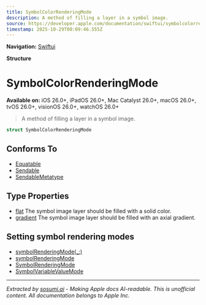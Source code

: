 ```yaml
---
title: SymbolColorRenderingMode
description: A method of filling a layer in a symbol image.
source: https://developer.apple.com/documentation/swiftui/symbolcolorrenderingmode
timestamp: 2025-10-29T00:09:46.555Z
---
```


**Navigation:** [Swiftui](/documentation/swiftui)

**Structure**

# SymbolColorRenderingMode

**Available on:** iOS 26.0+, iPadOS 26.0+, Mac Catalyst 26.0+, macOS 26.0+, tvOS 26.0+, visionOS 26.0+, watchOS 26.0+

> A method of filling a layer in a symbol image.

```swift
struct SymbolColorRenderingMode
```

## Conforms To

- [Equatable](/documentation/Swift/Equatable)
- [Sendable](/documentation/Swift/Sendable)
- [SendableMetatype](/documentation/Swift/SendableMetatype)

## Type Properties

- [flat](/documentation/swiftui/symbolcolorrenderingmode/flat) The symbol image layer should be filled with a solid color.
- [gradient](/documentation/swiftui/symbolcolorrenderingmode/gradient) The symbol image layer should be filled with an axial gradient.

## Setting symbol rendering modes

- [symbolRenderingMode(_:)](/documentation/swiftui/view/symbolrenderingmode(_:))
- [symbolRenderingMode](/documentation/swiftui/environmentvalues/symbolrenderingmode)
- [SymbolRenderingMode](/documentation/swiftui/symbolrenderingmode)
- [SymbolVariableValueMode](/documentation/swiftui/symbolvariablevaluemode)

---

*Extracted by [sosumi.ai](https://sosumi.ai) - Making Apple docs AI-readable.*
*This is unofficial content. All documentation belongs to Apple Inc.*
